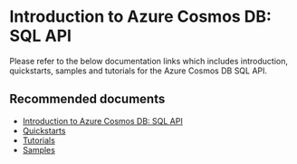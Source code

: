 <properties
	pageTitle="Development How-to for SQL API"
  	description="Development How-to for SQL API"
	service="microsoft.documentdb"
	resource="databaseAccounts"
	authors="rnagpal"
	displayOrder="100"
	selfHelpType="resource"
	supportTopicIds="32597516"
	resourceTags=""
	productPesIds="15585"
	cloudEnvironments="public"
/>

# Introduction to Azure Cosmos DB: SQL API

Please refer to the below documentation links which includes introduction, quickstarts, samples and tutorials for the Azure Cosmos DB SQL API.

## **Recommended documents**

* [Introduction to Azure Cosmos DB: SQL API](https://docs.microsoft.com/azure/cosmos-db/sql-api-introduction)
* [Quickstarts](https://docs.microsoft.com/azure/cosmos-db/create-sql-api-dotnet)
* [Tutorials](https://docs.microsoft.com/azure/cosmos-db/sql-api-get-started)
* [Samples](https://docs.microsoft.com/azure/cosmos-db/sql-api-dotnet-samples)
